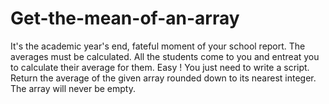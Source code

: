 # Get-the-mean-of-an-array
It's the academic year's end, fateful moment of your school report. The averages must be calculated. All the students come to you and entreat you to calculate their average for them. Easy ! You just need to write a script.  Return the average of the given array rounded down to its nearest integer.  The array will never be empty.
